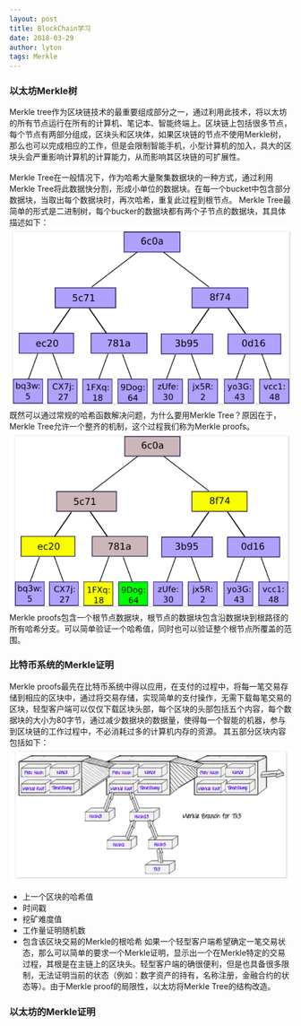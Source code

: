```yaml
---
layout: post
title: BlockChain学习
date: 2018-03-29
author: lyton
tags: Merkle
---
```

### 以太坊Merkle树
Merkle tree作为区块链技术的最重要组成部分之一，通过利用此技术，将以太坊的所有节点运行在所有的计算机、笔记本、智能终端上。区块链上包括很多节点，每个节点有两部分组成，区块头和区块体，如果区块链的节点不使用Merkle树，那么也可以完成相应的工作，但是会限制智能手机，小型计算机的加入，具大的区块头会严重影响计算机的计算能力，从而影响其区块链的可扩展性。<br><br>
Merkle Tree在一般情况下，作为哈希大量聚集数据块的一种方式，通过利用Merkle Tree将此数据快分割，形成小单位的数据块。在每一个bucket中包含部分数据块，当取出每个数据块时，再次哈希，重复此过程到根节点。
Merkle Tree最简单的形式是二进制树，每个bucker的数据块都有两个子节点的数据块，其具体描述如下：
![avatar](/assets/img/merkletree.png)
既然可以通过常规的哈希函数解决问题，为什么要用Merkle Tree？原因在于，Merkle Tree允许一个整齐的机制，这个过程我们称为Merkle proofs。
![avatar](/assets/img/merkleproof.png)
Merkle proofs包含一个根节点数据块，根节点的数据块包含沿数据块到根路径的所有哈希分支。可以简单验证一个哈希值，同时也可以验证整个根节点所覆盖的范围。

### 比特币系统的Merkle证明
Merkle proofs最先在比特币系统中得以应用，在支付的过程中，将每一笔交易存储到相应的区块中，通过将交易存储，实现简单的支付操作，无需下载每笔交易的区块，轻型客户端可以仅仅下载区块头部，每个区块的头部包括五个内容，每个数据块的大小为80字节，通过减少数据块的数据量，使得每一个智能的机器，参与到区块链的工作过程中，不必消耗过多的计算机内存的资源。
其五部分区块内容包括如下：
![avatar](/assets/img/bitcoinsystem.png)

* 上一个区块的哈希值
* 时间戳
* 挖矿难度值
* 工作量证明随机数
* 包含该区块交易的Merkle的根哈希
如果一个轻型客户端希望确定一笔交易状态，那么可以简单的要求一个Merkle证明，显示出一个在Merkle特定的交易过程，其根是在主链上的区块头。轻型客户端的确很便利，但是也具备很多限制，无法证明当前的状态（例如：数字资产的持有，名称注册，金融合约的状态等）。由于Merkle proof的局限性，以太坊将Merkle Tree的结构改造。

### 以太坊的Merkle证明
